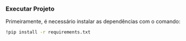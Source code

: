 ### Executar Projeto 

Primeiramente, é necessário instalar as dependências com o comando:

```bash
!pip install -r requirements.txt
```